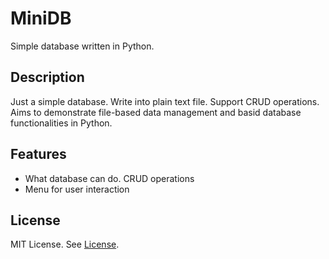 # MiniDB

Simple database written in Python.

## Description

Just a simple database. Write into plain text file. Support CRUD operations. Aims to demonstrate file-based data management and basid database functionalities in Python.  

## Features

- What database can do. CRUD operations  
- Menu for user interaction  

## License

MIT License. See [License](LICENSE).
